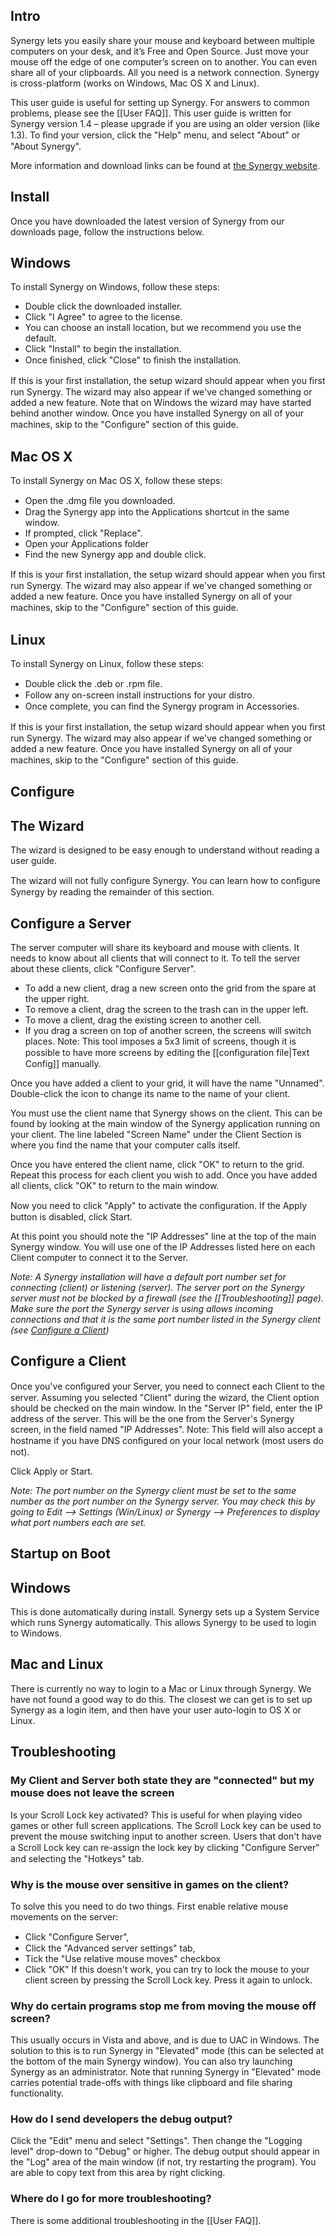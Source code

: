 Intro
-----

Synergy lets you easily share your mouse and keyboard between multiple computers on your desk, and it’s Free and Open Source. Just move your mouse off the edge of one computer’s screen on to another. You can even share all of your clipboards. All you need is a network connection. Synergy is cross-platform (works on Windows, Mac OS X and Linux).

This user guide is useful for setting up Synergy. For answers to common problems, please see the [[User FAQ]]. This user guide is written for Synergy version 1.4 – please upgrade if you are using an older version (like 1.3). To ﬁnd your version, click the "Help" menu, and select "About" or "About Synergy".

More information and download links can be found at [the Synergy website](http://synergy-project.org).

Install
-------

Once you have downloaded the latest version of Synergy from our downloads page, follow the instructions below.

## Windows
To install Synergy on Windows, follow these steps:
* Double click the downloaded installer.
* Click "I Agree" to agree to the license.
* You can choose an install location, but we recommend you use the default.
* Click "Install" to begin the installation.
* Once ﬁnished, click "Close" to ﬁnish the installation.

If this is your ﬁrst installation, the setup wizard should appear when you ﬁrst run Synergy. The wizard may also appear if we've changed something or added a new feature. Note that on Windows the wizard may have started behind another window. Once you have installed Synergy on all of your machines, skip to the "Conﬁgure" section of this guide.

## Mac OS X
To install Synergy on Mac OS X, follow these steps:
* Open the .dmg ﬁle you downloaded.
* Drag the Synergy app into the Applications shortcut in the same window.
* If prompted, click "Replace".
* Open your Applications folder
* Find the new Synergy app and double click.

If this is your ﬁrst installation, the setup wizard should appear when you ﬁrst run Synergy. The wizard may also appear if we've changed something or added a new feature. Once you have installed Synergy on all of your machines, skip to the "Conﬁgure" section of this guide.

## Linux
To install Synergy on Linux, follow these steps:
* Double click the .deb or .rpm ﬁle.
* Follow any on-screen install instructions for your distro.
* Once complete, you can ﬁnd the Synergy program in Accessories.

If this is your first installation, the setup wizard should appear when you ﬁrst run Synergy. The wizard may also appear if we've changed something or added a new feature. Once you have installed Synergy on all of your machines, skip to the "Conﬁgure" section of
this guide.

Configure
---------

## The Wizard
The wizard is designed to be easy enough to understand without reading a user guide.

The wizard will not fully conﬁgure Synergy. You can learn how to conﬁgure Synergy by reading the remainder of this section.

## Configure a Server

The server computer will share its keyboard and mouse with clients. It needs to know about all clients that will connect to it. To tell the server about these clients, click "Configure Server".

* To add a new client, drag a new screen onto the grid from the spare at the upper right.
* To remove a client, drag the screen to the trash can in the upper left.
* To move a client, drag the existing screen to another cell.
* If you drag a screen on top of another screen, the screens will switch places.
Note: This tool imposes a 5x3 limit of screens, though it is possible to have more screens
by editing the [[conﬁguration file|Text Config]] manually.

Once you have added a client to your grid, it will have the name "Unnamed". Double-click the icon to change its name to the name of your client.

You must use the client name that Synergy shows on the client. This can be found by looking at the main window of the Synergy application running on your client. The line labeled "Screen Name" under the Client Section is where you find the name that your computer calls itself.

Once you have entered the client name, click "OK" to return to the grid. Repeat this process for each client you wish to add. Once you have added all clients, click "OK" to return to the main window.

Now you need to click "Apply" to activate the conﬁguration. If the Apply button is disabled, click Start.

At this point you should note the "IP Addresses" line at the top of the main Synergy window. You will use one of the IP Addresses listed here on each Client computer to connect it to the Server.

_Note: A Synergy installation will have a default port number set for connecting (client) or listening (server). The server port on the Synergy server must not be blocked by a firewall (see the [[Troubleshooting]] page). Make sure the port the Synergy server is using allows incoming connections and that it is the same port number listed in the Synergy client (see [Configure a Client](#configure-a-client))_

## Configure a Client
Once you've conﬁgured your Server, you need to connect each Client to the server. Assuming you selected "Client" during the wizard, the Client option should be checked on the main window. In the "Server IP" field, enter the IP address of the server. This will be the one from the Server's Synergy screen, in the field named "IP Addresses".
Note: This field will also accept a hostname if you have DNS conﬁgured on your local network (most users do not).

Click Apply or Start.

_Note: The port number on the Synergy client must be set to the same number as the port number on the Synergy server. You may check this by going to Edit --> Settings (Win/Linux) or Synergy --> Preferences to display what port numbers each are set._

Startup on Boot
---------------

## Windows
This is done automatically during install. Synergy sets up a System Service which runs Synergy automatically. This allows Synergy to be used to login to Windows.

## Mac and Linux
There is currently no way to login to a Mac or Linux through Synergy. We have not found a good way to do this. The closest we can get is to set up Synergy as a login item, and then have your user auto-login to OS X or Linux.

Troubleshooting
---------------

### My Client and Server both state they are "connected" but my mouse does not leave the screen
Is your Scroll Lock key activated? This is useful for when playing video games or other full screen applications. The Scroll Lock key can be used to prevent the mouse switching input to another screen. Users that don't have a Scroll Lock key can re-assign the lock key by clicking "Conﬁgure Server" and selecting the "Hotkeys" tab.

### Why is the mouse over sensitive in games on the client?
To solve this you need to do two things.
First enable relative mouse movements on the server:
* Click "Conﬁgure Server",
* Click the "Advanced server settings" tab,
* Tick the "Use relative mouse moves" checkbox
* Click "OK"
If this doesn't work, you can try to lock the mouse to your client screen by pressing the Scroll Lock key. Press it again to unlock.

### Why do certain programs stop me from moving the mouse off screen?
This usually occurs in Vista and above, and is due to UAC in Windows. The solution to this is to run Synergy in "Elevated" mode (this can be selected at the bottom of the main Synergy window). You can also try launching Synergy as an administrator. Note that running Synergy in "Elevated" mode carries potential trade-offs with things like clipboard and file sharing functionality.

### How do I send developers the debug output?
Click the "Edit" menu and select "Settings". Then change the "Logging level" drop-down to "Debug" or higher. The debug output should appear in the "Log" area of the main window (if not, try restarting the program). You are able to copy text from this area by right clicking.

### Where do I go for more troubleshooting?
There is some additional troubleshooting in the [[User FAQ]].